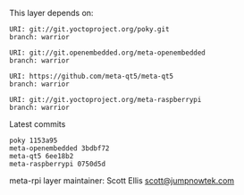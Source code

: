 This layer depends on:

    URI: git://git.yoctoproject.org/poky.git
    branch: warrior

    URI: git://git.openembedded.org/meta-openembedded
    branch: warrior

    URI: https://github.com/meta-qt5/meta-qt5
    branch: warrior

    URI: git://git.yoctoproject.org/meta-raspberrypi
    branch: warrior

Latest commits

    poky 1153a95
    meta-openembedded 3bdbf72
    meta-qt5 6ee18b2
    meta-raspberrypi 0750d5d

meta-rpi layer maintainer: Scott Ellis <scott@jumpnowtek.com>
